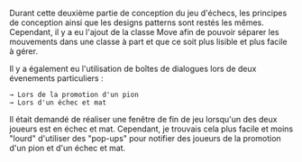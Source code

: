 Durant cette deuxième partie de conception du jeu d'échecs, les principes de conception
ainsi que les designs patterns sont restés les mêmes. 
Cependant, il y a eu l'ajout de la classe Move afin de pouvoir séparer les mouvements dans 
une classe à part et que ce soit plus lisible et plus facile à gérer. 

Il y a également eu l'utilisation de boîtes de dialogues lors de deux évenements particuliers : 
        
    → Lors de la promotion d'un pion
    → Lors d'un échec et mat 

Il était demandé de réaliser une fenêtre de fin de jeu lorsqu'un des deux joueurs est en échec 
et mat. Cependant, je trouvais cela plus facile et moins "lourd" d'utiliser des "pop-ups" pour
notifier des joueurs de la promotion d'un pion et d'un échec et mat. 
